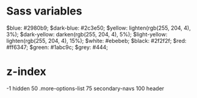 Sass variables
===================================
$blue: #2980b9;
$dark-blue: #2c3e50;
$yellow:  lighten(rgb(255, 204, 4), 3%);
$dark-yellow: darken(rgb(255, 204, 4), 5%);
$light-yellow: lighten(rgb(255, 204, 4), 15%);
$white: #ebebeb;
$black: #2f2f2f;
$red: #ff6347;
$green: #1abc9c;
$grey: #444;


z-index
===================================
-1 			hidden
50			.more-options-list
75 			secondary-navs
100 		header

